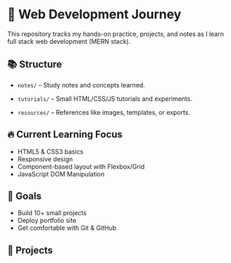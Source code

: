 # 🧪 Web Development Journey

This repository tracks my hands-on practice, projects, and notes as I learn full stack web development (MERN stack).  

## 📚 Structure

- `notes/` – Study notes and concepts learned.

- `tutorials/` – Small HTML/CSS/JS tutorials and experiments.

- `resources/` – References like images, templates, or exports.


## 🔥 Current Learning Focus

- HTML5 & CSS3 basics
- Responsive design
- Component-based layout with Flexbox/Grid
- JavaScript DOM Manipulation

## 🎯 Goals

- Build 10+ small projects
- Deploy portfolio site
- Get comfortable with Git & GitHub

## 🎯 Projects

